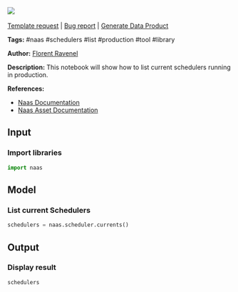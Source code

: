 <a href="https://app.naas.ai/user-redirect/naas/downloader?url=https://raw.githubusercontent.com/jupyter-naas/awesome-notebooks/master/Naas/Naas_List_Schedulers.ipynb" target="_parent"><img src="https://naasai-public.s3.eu-west-3.amazonaws.com/open_in_naas.svg"/></a><br><br><a href="https://github.com/jupyter-naas/awesome-notebooks/issues/new?assignees=&labels=&template=template-request.md&title=Tool+-+Action+of+the+notebook+">Template request</a> | <a href="https://github.com/jupyter-naas/awesome-notebooks/issues/new?assignees=&labels=bug&template=bug_report.md&title=Naas+-+List+Schedulers:+Error+short+description">Bug report</a> | <a href="https://app.naas.ai/user-redirect/naas/downloader?url=https://raw.githubusercontent.com/jupyter-naas/awesome-notebooks/master/Naas/Naas_Start_data_product.ipynb" target="_parent">Generate Data Product</a>

**Tags:** #naas #schedulers #list #production #tool #library

**Author:** [Florent Ravenel](https://www.linkedin.com/in/florent-ravenel/)

**Description:** This notebook will show how to list current schedulers running in production.

**References:**
- [Naas Documentation](https://docs.naas.ai/)
- [Naas Asset Documentation](https://docs.naas.ai/features/scheduler)

## Input

### Import libraries


```python
import naas
```

## Model

### List current Schedulers


```python
schedulers = naas.scheduler.currents()
```

## Output

### Display result


```python
schedulers
```

 
